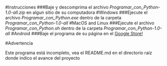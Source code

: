 #Instrucciones
###Baje y descomprima el archivo *Programar_con_Python-1.0-all.zip* en algun sitio de su computadora
#Windows
###Ejecute el archivo *Programar_con_Python.exe* dentro de la carpeta *Programar_con_Python-1.0-all*
#MacOS and Linux
###Ejecute el archivo *Programar_con_Python.sh* dentro de la carpeta *Programar_con_Python-1.0-all*
#Android
###Baje el programa de su página en el [Google Store!](https://play.google.com/store/apps/details?id=com.hedleypanama)
 
#Advertencia

Este programa está incompleto, vea el README.md en el directorio raíz donde indico el avance del proyecto

